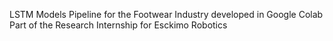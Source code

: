 LSTM Models Pipeline for the Footwear Industry developed in Google Colab
Part of the Research Internship for Esckimo Robotics
